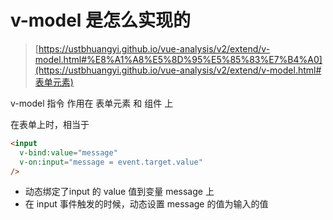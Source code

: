 # v-model 是怎么实现的

> [https://ustbhuangyi.github.io/vue-analysis/v2/extend/v-model.html#%E8%A1%A8%E5%8D%95%E5%85%83%E7%B4%A0](https://ustbhuangyi.github.io/vue-analysis/v2/extend/v-model.html#表单元素)

v-model 指令 作用在 表单元素 和 组件 上

在表单上时，相当于

```html
<input
  v-bind:value="message"
  v-on:input="message = event.target.value"
/>
```

- 动态绑定了input 的 value 值到变量 message 上
- 在 input 事件触发的时候，动态设置 message 的值为输入的值

